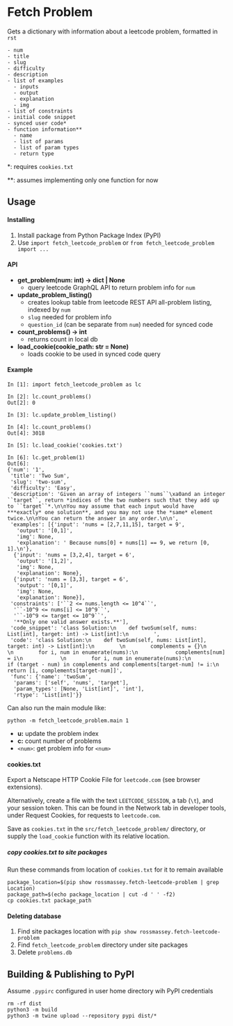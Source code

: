 # Fetch Problem

Gets a dictionary with information about a leetcode problem, formatted in `rst`

```
- num 
- title
- slug
- difficulty
- description
- list of examples
  - inputs
  - output
  - explanation
  - img
- list of constraints
- initial code snippet
- synced user code* 
- function information**
  - name
  - list of params
  - list of param types
  - return type
```
    
*: requires `cookies.txt`

**: assumes implementing only one function for now

## Usage

#### Installing
1. Install package from Python Package Index (PyPI)
2. Use `import fetch_leetcode_problem` or `from fetch_leetcode_problem import ...`

   
#### API

- **get_problem(num: int) -> dict | None**
  - query leetcode GraphQL API to return problem info for `num`
- **update_problem_listing()**
  - creates lookup table from leetcode REST API all-problem listing, indexed  by `num`
  - `slug` needed for problem info
  - `question_id` (can be separate from `num`) needed for synced code 
- **count_problems() -> int**
  - returns count in local db
- **load_cookie(cookie_path: str = None)**
  - loads cookie to be used in synced code query
  
   
#### Example
    In [1]: import fetch_leetcode_problem as lc
    
    In [2]: lc.count_problems()
    Out[2]: 0
    
    In [3]: lc.update_problem_listing()
    
    In [4]: lc.count_problems()
    Out[4]: 3018
    
    In [5]: lc.load_cookie('cookies.txt')
    
    In [6]: lc.get_problem(1)
    Out[6]:
    {'num': '1',
     'title': 'Two Sum',
     'slug': 'two-sum',
     'difficulty': 'Easy',
     'description': 'Given an array of integers ``nums``\xa0and an integer ``target``, return *indices of the two numbers such that they add up to ``target``*.\n\nYou may assume that each input would have ***exactly* one solution**, and you may not use the *same* element twice.\n\nYou can return the answer in any order.\n\n',
     'examples': [{'input': 'nums = [2,7,11,15], target = 9',
       'output': '[0,1]',
       'img': None,
       'explanation': ' Because nums[0] + nums[1] == 9, we return [0, 1].\n'},
      {'input': 'nums = [3,2,4], target = 6',
       'output': '[1,2]',
       'img': None,
       'explanation': None},
      {'input': 'nums = [3,3], target = 6',
       'output': '[0,1]',
       'img': None,
       'explanation': None}],
     'constraints': ['``2 <= nums.length <= 10^4``',
      '``-10^9 <= nums[i] <= 10^9``',
      '``-10^9 <= target <= 10^9``',
      '**Only one valid answer exists.**'],
     'code_snippet': 'class Solution:\n    def twoSum(self, nums: List[int], target: int) -> List[int]:\n        ',
     'code': 'class Solution:\n    def twoSum(self, nums: List[int], target: int) -> List[int]:\n        \n        complements = {}\n        \n        for i, num in enumerate(nums):\n            complements[num] = i\n            \n        for i, num in enumerate(nums):\n            if (target - num) in complements and complements[target-num] != i:\n                return [i, complements[target-num]]',
     'func': {'name': 'twoSum',
      'params': ['self', 'nums', 'target'],
      'param_types': [None, 'List[int]', 'int'],
      'rtype': 'List[int]'}}

Can also run the main module like:

`python -m fetch_leetcode_problem.main 1`

- **u:** update the problem index
- **c:** count number of problems
- `<num>`: get problem info for `<num>`

#### cookies.txt
Export a Netscape HTTP Cookie File for `leetcode.com` (see browser extensions).

Alternatively, create a file with the text `LEETCODE_SESSION`, a tab (`\t`), 
and your session token. This can be found in the Network tab in developer tools, 
under Request Cookies, for requests to `leetcode.com`.

Save as `cookies.txt` in the `src/fetch_leetcode_problem/` directory, or supply
the `load_cookie` function with its relative location.

##### copy cookies.txt to site packages
Run these commands from location of `cookies.txt` for it to remain available

```
package_location=$(pip show rossmassey.fetch-leetcode-problem | grep Location)
package_path=$(echo package_location | cut -d ' ' -f2)
cp cookies.txt package_path
```

#### Deleting database
1. Find site packages location with `pip show rossmassey.fetch-leetcode-problem`
2. Find `fetch_leetcode_problem` directory under site packages
3. Delete `problems.db`

## Building & Publishing to PyPI
Assume `.pypirc` configured in user home directory wih PyPI credentials
```
rm -rf dist
python3 -m build
python3 -m twine upload --repository pypi dist/*
```
